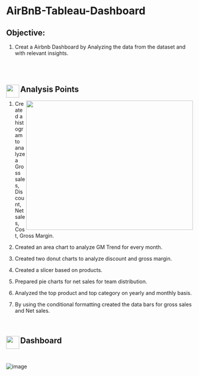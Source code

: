 # AirBnB-Tableau-Dashboard

## Objective: 
1.  Creat a Airbnb Dashboard by Analyzing the data from the dataset and with relevant insights. 

<br>
<br>
<h2>
<p><img align="left" height=35 width=35 src="https://assets.materialup.com/uploads/805362d3-e9d6-4aa7-b314-ed9dde22558b/preview.gif"/></p> Analysis Points
</h2>
<p><img align="right" height=350 width=450 src="https://giphy.com/gifs/cartoon-character-2d-3oKIPEqDGUULpEU0aQ"/></p>

1. Created a histogram to analyze a Gross sales, Discount, Net sales, Cost, Gross Margin.

2. Created an area chart to analyze GM Trend for every month.

3. Created two donut charts to analyze discount and gross margin. 

4. Created a slicer based on products.

5. Prepared pie charts for net sales for team distribution.

6. Analyzed the top product and top category on yearly and monthly basis.

7. By using the conditional formatting created the data bars for gross sales and Net sales. 

<br>
<h2>
<p><img align="left" height=35 width=35 src="https://i.pinimg.com/originals/a2/70/d2/a270d270d5ca184422cf980475b99e24.gif"/></p> Dashboard
</h2>
<br>


![image](https://user-images.githubusercontent.com/112122147/187630669-a48e6628-2663-4e6b-bfe4-a8ba5623ee8b.png)
